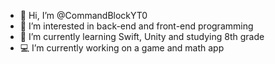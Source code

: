 - 👋 Hi, I’m @CommandBlockYT0
- 👀 I’m interested in back-end and front-end programming
- 🌱 I’m currently learning Swift, Unity and studying 8th grade
- 💻 I’m currently working on a game and math app

<!---
#Currently working on:
Chelyabinsk
Maths
--->
